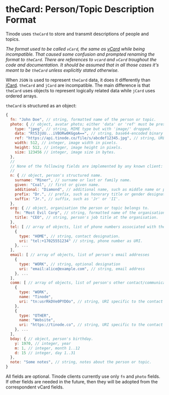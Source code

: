 # theCard: Person/Topic Description Format

Tinode uses `theCard` to store and transmit descriptions of people and topics.

_The format used to be called `vCard`, the same as [vCard](https://en.wikipedia.org/wiki/VCard) while being incompatible. That caused some confusion and prompted renaming the format to `theCard`. There are references to `vcard` and `vCard` troughout the code and documentation. It should be assumed that in all those cases it's meant to be `theCard` unless explicitly stated otherwise._

When `JSON` is used to represent `theCard` data, it does it differently than [jCard](https://tools.ietf.org/html/rfc7095). `theCard` and `jCard` are incompatible. The main difference is that `theCard` uses objects to represent logically related data while `jCard` uses ordered arrays.

`theCard` is structured as an object:

```js
{
  fn: "John Doe", // string, formatted name of the person or topic.
  photo: { // object, avatar photo; either 'data' or 'ref' must be present, all other fields are optional.
    type: "jpeg", // string, MIME type but with 'image/' dropped.
    data: "Rt53jUU...iVBORw0KGgoA==", // string, base64-encoded binary image data
    ref: "https://api.tinode.co/file/s/abcdef12345.jpg", // string, URL of the image.
    width: 512, // integer, image width in pixels.
    height: 512, // integer, image height in pixels.
    size: 123456 // integer, image size in bytes.
  },
  //
  // None of the following fields are implemented by any known client:
  //
  n: { // object, person's structured name.
    surname: "Miner", // surname or last or family name.
    given: "Coal", // first or given name.
    additional: "Diamond", // additional name, such as middle name or patronymic.
    prefix: "Dr.", // prefix, such as honorary title or gender designation.
    suffix: "Jr.", // suffix, such as 'Jr' or 'II'.
  },
  org: { // object, organisation the person or topic belongs to.
    fn: "Most Evil Corp", // string, formatted name of the organisation.
    title: "CEO", // string, person's job title at the organisation.
  },
  tel: [ // array of objects, list of phone numbers associated with the person or topic.
    {
      type: "HOME", // string, contact designation.
      uri: "tel:+17025551234" // string, phone number as URI.
    }, ...
  ],
  email: [ // array of objects, list of person's email addresses
    {
      type: "WORK", // string, optional designation
      uri: "email:alice@example.com", // string, email address
    }, ...
  ],
  comm: [ // array of objects, list of person's other contact/communication options.
    {
      type: "WORK",
      name: "Tinode",
      uri: "tn:usrRkDVe0PYDOo", // string, URI specific to the contact type.
    },
    {
      type: "OTHER",
      name: "Website",
      uri: "https://tinode.co", // string, URI specific to the contact type.
    }, ...
  ],
  bday: { // object, person's birthday.
    y: 1970, // integer, year
    m: 1, // integer, month 1..12
    d: 15 // integer, day 1..31
  },
  note: "Some notes", // string, notes about the person or topic.
}
```

All fields are optional. Tinode clients currently use only `fn` and `photo` fields. If other fields are needed in the future,
then they will be adopted from the correspondent vCard fields.
